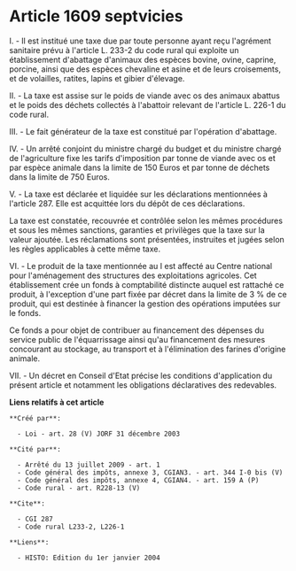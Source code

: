 # Article 1609 septvicies

I. - Il est institué une taxe due par toute personne ayant reçu l'agrément sanitaire prévu à l'article L. 233-2 du code rural
qui exploite un établissement d'abattage d'animaux des espèces bovine, ovine, caprine, porcine, ainsi que des espèces
chevaline et asine et de leurs croisements, et de volailles, ratites, lapins et gibier d'élevage.

II. - La taxe est assise sur le poids de viande avec os des animaux abattus et le poids des déchets collectés à l'abattoir
relevant de l'article L. 226-1 du code rural.

III. - Le fait générateur de la taxe est constitué par l'opération d'abattage.

IV. - Un arrêté conjoint du ministre chargé du budget et du ministre chargé de l'agriculture fixe les tarifs d'imposition par
tonne de viande avec os et par espèce animale dans la limite de 150 Euros et par tonne de déchets dans la limite de 750
Euros.

V. - La taxe est déclarée et liquidée sur les déclarations mentionnées à l'article 287. Elle est acquittée lors du dépôt de
ces déclarations.

La taxe est constatée, recouvrée et contrôlée selon les mêmes procédures et sous les mêmes sanctions, garanties et privilèges
que la taxe sur la valeur ajoutée. Les réclamations sont présentées, instruites et jugées selon les règles applicables à
cette même taxe.

VI. - Le produit de la taxe mentionnée au I est affecté au Centre national pour l'aménagement des structures des
exploitations agricoles. Cet établissement crée un fonds à comptabilité distincte auquel est rattaché ce produit, à
l'exception d'une part fixée par décret dans la limite de 3 % de ce produit, qui est destinée à financer la gestion des
opérations imputées sur le fonds.

Ce fonds a pour objet de contribuer au financement des dépenses du service public de l'équarrissage ainsi qu'au financement
des mesures concourant au stockage, au transport et à l'élimination des farines d'origine animale.

VII. - Un décret en Conseil d'Etat précise les conditions d'application du présent article et notamment les obligations
déclaratives des redevables.

**Liens relatifs à cet article**

	**Créé par**:

	  - Loi - art. 28 (V) JORF 31 décembre 2003

	**Cité par**:

	  - Arrêté du 13 juillet 2009 - art. 1
	  - Code général des impôts, annexe 3, CGIAN3. - art. 344 I-0 bis (V)
	  - Code général des impôts, annexe 4, CGIAN4. - art. 159 A (P)
	  - Code rural - art. R228-13 (V)

	**Cite**:

	  - CGI 287
	  - Code rural L233-2, L226-1

	**Liens**:

	  - HISTO: Edition du 1er janvier 2004
